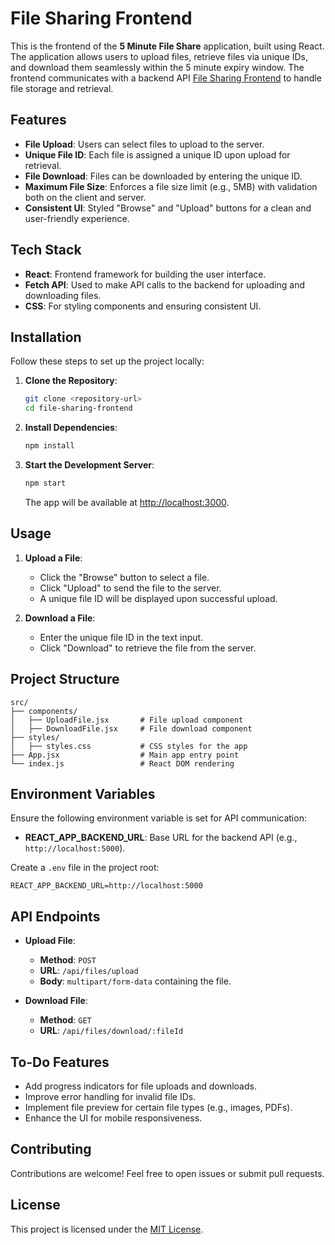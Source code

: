 # File Sharing Frontend

This is the frontend of the **5 Minute File Share** application, built using React. The application allows users to upload files, retrieve files via unique IDs, and download them seamlessly within the 5 minute expiry window. The frontend communicates with a backend API [File Sharing Frontend](https://github.com/JaakkoLipp/send-backend) to handle file storage and retrieval.


## Features

- **File Upload**: Users can select files to upload to the server.
- **Unique File ID**: Each file is assigned a unique ID upon upload for retrieval.
- **File Download**: Files can be downloaded by entering the unique ID.
- **Maximum File Size**: Enforces a file size limit (e.g., 5MB) with validation both on the client and server.
- **Consistent UI**: Styled "Browse" and "Upload" buttons for a clean and user-friendly experience.


## Tech Stack

- **React**: Frontend framework for building the user interface.
- **Fetch API**: Used to make API calls to the backend for uploading and downloading files.
- **CSS**: For styling components and ensuring consistent UI.


## Installation

Follow these steps to set up the project locally:

1. **Clone the Repository**:

   ```bash
   git clone <repository-url>
   cd file-sharing-frontend
   ```

2. **Install Dependencies**:

   ```bash
   npm install
   ```

3. **Start the Development Server**:
   ```bash
   npm start
   ```
   The app will be available at [http://localhost:3000](http://localhost:3000).


## Usage

1. **Upload a File**:

   - Click the "Browse" button to select a file.
   - Click "Upload" to send the file to the server.
   - A unique file ID will be displayed upon successful upload.

2. **Download a File**:
   - Enter the unique file ID in the text input.
   - Click "Download" to retrieve the file from the server.


## Project Structure

```
src/
├── components/
│   ├── UploadFile.jsx       # File upload component
│   ├── DownloadFile.jsx     # File download component
├── styles/
│   ├── styles.css           # CSS styles for the app
├── App.jsx                  # Main app entry point
└── index.js                 # React DOM rendering
```


## Environment Variables

Ensure the following environment variable is set for API communication:

- **REACT_APP_BACKEND_URL**: Base URL for the backend API (e.g., `http://localhost:5000`).

Create a `.env` file in the project root:

```env
REACT_APP_BACKEND_URL=http://localhost:5000
```


## API Endpoints

- **Upload File**:

  - **Method**: `POST`
  - **URL**: `/api/files/upload`
  - **Body**: `multipart/form-data` containing the file.

- **Download File**:
  - **Method**: `GET`
  - **URL**: `/api/files/download/:fileId`


## To-Do Features

- Add progress indicators for file uploads and downloads.
- Improve error handling for invalid file IDs.
- Implement file preview for certain file types (e.g., images, PDFs).
- Enhance the UI for mobile responsiveness.


## Contributing

Contributions are welcome! Feel free to open issues or submit pull requests.

## License

This project is licensed under the [MIT License](LICENSE).
